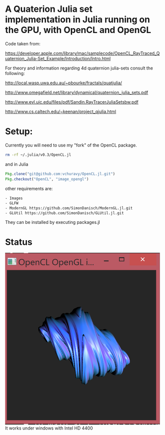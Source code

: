 # A Quaterion Julia set implementation in Julia running on the GPU, with OpenCL and OpenGL

Code taken from:

https://developer.apple.com/library/mac/samplecode/OpenCL_RayTraced_Quaternion_Julia-Set_Example/Introduction/Intro.html

For theory and information regarding 4d quaternion julia-sets consult the following:

http://local.wasp.uwa.edu.au/~pbourke/fractals/quatjulia/

http://www.omegafield.net/library/dynamical/quaternion_julia_sets.pdf

http://www.evl.uic.edu/files/pdf/Sandin.RayTracerJuliaSetsbw.pdf

http://www.cs.caltech.edu/~keenan/project_qjulia.html

# Setup:

Currently you will need to use my "fork" of the OpenCL package.

```bash
rm -rf ~/.julia/v0.3/OpenCL.jl
```

and in Julia

```julia
Pkg.clone("git@github.com:vchuravy/OpenCL.jl.git")
Pkg.checkout("OpenCL", "image_opengl")
```

other requirements are:
```
- Images
- GLFW 
- ModernGL https://github.com/SimonDanisch/ModernGL.jl.git
- GLUtil https://github.com/SimonDanisch/GLUtil.jl.git
```
They can be installed by executing packages.jl
# Status
![Julia-Set Render](render.png "Window with rendered Julia-Set")
It works under windows with Intel HD 4400
